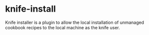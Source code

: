 knife-install
=============

Knife installer is a plugin to allow the local installation of unmanaged cookbook recipes to the local machine as the knife user.